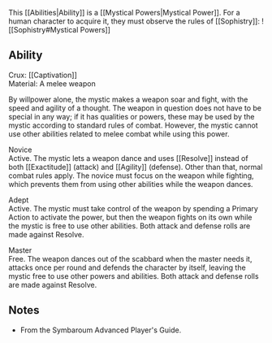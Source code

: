 This [[Abilities|Ability]] is a [[Mystical Powers|Mystical Power]]. For a human character to acquire it, they must observe the rules of [[Sophistry]]:
![[Sophistry#Mystical Powers]]
## Ability
Crux: [[Captivation]]<br>Material: A melee weapon

By willpower alone, the mystic makes a weapon soar and fight, with the speed and agility of a thought. The weapon in question does not have to be special in any way; if it has qualities or powers, these may be used by the mystic according to standard rules of combat. However, the mystic cannot use other abilities related to melee combat while using this power.

Novice<br>Active. The mystic lets a weapon dance and uses [[Resolve]] instead of both [[Exactitude]] (attack) and [[Agility]] (defense). Other than that, normal combat rules apply. The novice must focus on the weapon while fighting, which prevents them from using other abilities while the weapon dances.

Adept<br>Active. The mystic must take control of the weapon by spending a Primary Action to activate the power, but then the weapon fights on its own while the mystic is free to use other abilities. Both attack and defense rolls are made against Resolve.

Master<br>Free. The weapon dances out of the scabbard when the master needs it, attacks once per round and defends the character by itself, leaving the mystic free to use other powers and abilities. Both attack and defense rolls are made against Resolve.
## Notes
* From the Symbaroum Advanced Player's Guide.